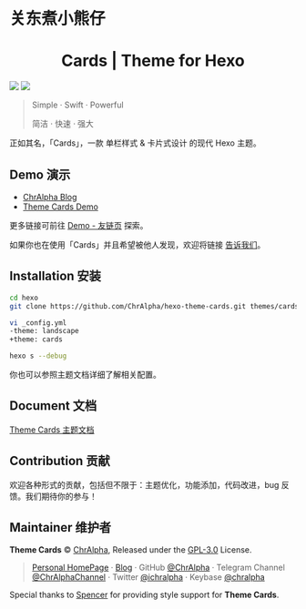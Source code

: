 # 关东煮小熊仔
<center><h1>Cards | Theme for Hexo</h1></center>

![](https://z3.ax1x.com/2021/04/05/cQkXTS.png)
![](https://z3.ax1x.com/2021/04/05/cQkOw8.png)

>   Simple · Swift · Powerful
>
>   简洁 · 快速 · 强大

正如其名，「Cards」，一款 单栏样式 & 卡片式设计 的现代 Hexo 主题。

## Demo 演示

-   [ChrAlpha Blog](https://blog.ichr.me/)
-   [Theme Cards Demo](https://theme-cards.ichr.me/demo/)

更多链接可前往 [Demo - 友链页](https://theme-cards.ichr.me/demo/links/) 探索。

如果你也在使用「Cards」并且希望被他人发现，欢迎将链接 [告诉我们](https://github.com/ChrAlpha/hexo-theme-cards/issues/10)。

## Installation 安装

```bash
cd hexo
git clone https://github.com/ChrAlpha/hexo-theme-cards.git themes/cards

vi _config.yml
-theme: landscape
+theme: cards

hexo s --debug
```

你也可以参照主题文档详细了解相关配置。

## Document 文档

[Theme Cards 主题文档](https://theme-cards.ichr.me/)

## Contribution 贡献

欢迎各种形式的贡献，包括但不限于：主题优化，功能添加，代码改进，bug 反馈。我们期待你的参与！

## Maintainer 维护者

**Theme Cards** © [ChrAlpha](https://github.com/ChrAlpha), Released under the [GPL-3.0](/LICENSE) License.

>   [Personal HomePage](https://ichr.me/) · [Blog](https://blog.ichr.me/) · GitHub [@ChrAlpha](https://github.com/ChrAlpha) · Telegram Channel [@ChrAlphaChannel](https://t.me/s/ChrAlphaChannel) · Twitter [@ichralpha](https://twitter.com/ichralpha) · Keybase [@chralpha](https://keybase.io/chralpha) 

Special thanks to [Spencer](https://github.com/spencerwooo) for providing style support for **Theme Cards**.

